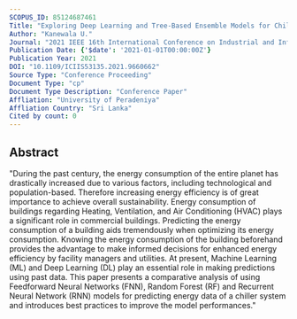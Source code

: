 ```yaml
---
SCOPUS_ID: 85124687461
Title: "Exploring Deep Learning and Tree-Based Ensemble Models for Chiller Energy Consumption Predictions"
Author: "Kanewala U."
Journal: "2021 IEEE 16th International Conference on Industrial and Information Systems, ICIIS 2021 - Proceedings"
Publication Date: {'$date': '2021-01-01T00:00:00Z'}
Publication Year: 2021
DOI: "10.1109/ICIIS53135.2021.9660662"
Source Type: "Conference Proceeding"
Document Type: "cp"
Document Type Description: "Conference Paper"
Affliation: "University of Peradeniya"
Affliation Country: "Sri Lanka"
Cited by count: 0
---
```


## Abstract
"During the past century, the energy consumption of the entire planet has drastically increased due to various factors, including technological and population-based. Therefore increasing energy efficiency is of great importance to achieve overall sustainability. Energy consumption of buildings regarding Heating, Ventilation, and Air Conditioning (HVAC) plays a significant role in commercial buildings. Predicting the energy consumption of a building aids tremendously when optimizing its energy consumption. Knowing the energy consumption of the building beforehand provides the advantage to make informed decisions for enhanced energy efficiency by facility managers and utilities. At present, Machine Learning (ML) and Deep Learning (DL) play an essential role in making predictions using past data. This paper presents a comparative analysis of using Feedforward Neural Networks (FNN), Random Forest (RF) and Recurrent Neural Network (RNN) models for predicting energy data of a chiller system and introduces best practices to improve the model performances."
